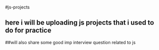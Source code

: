 
#js-projects
## here i will be uploading js projects that i used to do for practice 
##will also share some good imp interview question related to js 

